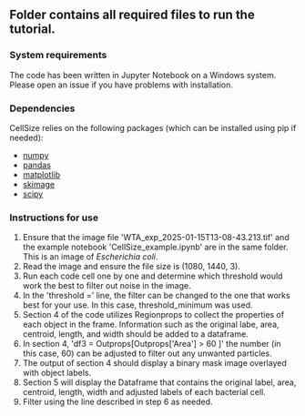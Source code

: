 ## Folder contains all required files to run the tutorial. 
### System requirements
The code has been written in Jupyter Notebook on a Windows system. Please open an issue if you have problems with installation. 
### Dependencies
CellSize relies on the following packages (which can be installed using pip if needed):
- [numpy](https://numpy.org/)
- [pandas](https://pandas.pydata.org/)
- [matplotlib](https://matplotlib.org/)
- [skimage](https://scikit-image.org/)
- [scipy](https://scipy.org/)

### Instructions for use
1. Ensure that the image file 'WTA_exp_2025-01-15T13-08-43.213.tif' and the example notebook 'CellSize_example.ipynb' are in the same folder. This is an image of _Escherichia coli_.
2. Read the image and ensure the file size is (1080, 1440, 3).
3. Run each code cell one by one and determine which threshold would work the best to filter out noise in the image.
4. In the 'threshold =' line, the filter can be changed to the one that works best for your use. In this case, threshold_minimum was used. 
5. Section 4 of the code utilizes Regionprops to collect the properties of each object in the frame.  Information such as the original labe, area, centroid, length, and width should be added to a dataframe.
6. In section 4, 'df3 = Outprops[Outprops['Area'] > 60 ]' the number (in this case, 60) can be adjusted to filter out any unwanted particles.
7. The output of section 4 should display a binary mask image overlayed with object labels.
8. Section 5 will display the Dataframe that contains the original label, area, centroid, length, width and adjusted labels of each bacterial cell.
9. Filter using the line described in step 6 as needed.
   
